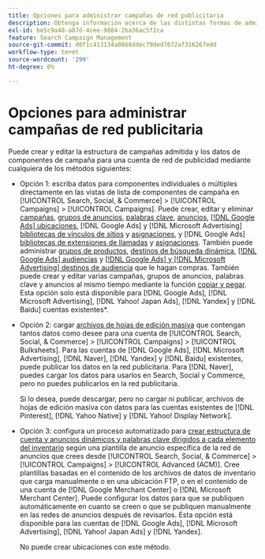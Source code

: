 ```yaml
---
title: Opciones para administrar campañas de red publicitaria
description: Obtenga información acerca de las distintas formas de administrar los datos para sus campañas de red de anuncios.
exl-id: be5c9a48-a87d-4cee-9884-2ba36ac5f2ca
feature: Search Campaign Management
source-git-commit: d0f1c413134a0868ddec79ded7672af316267edd
workflow-type: tm+mt
source-wordcount: '299'
ht-degree: 0%

---
```


# Opciones para administrar campañas de red publicitaria

Puede crear y editar la estructura de campañas admitida y los datos de componentes de campaña
para una cuenta de red de publicidad mediante cualquiera de los métodos siguientes:

* Opción 1: escriba datos para componentes individuales o múltiples directamente en las vistas de lista de componentes de campaña en [!UICONTROL Search, Social, & Commerce] > [!UICONTROL Campaigns] > [!UICONTROL Campaigns]. Puede crear, editar y eliminar [campañas](/help/search-social-commerce/campaign-management/campaigns/campaign-manage.md), [grupos de anuncios](/help/search-social-commerce/campaign-management/campaigns/ad-group-manage.md), [palabras clave](/help/search-social-commerce/campaign-management/campaigns/keyword-manage.md), [anuncios](/help/search-social-commerce/campaign-management/campaigns/ad-manage.md), [[!DNL Google Ads] ubicaciones](/help/search-social-commerce/campaign-management/campaigns/placement-manage.md), [!DNL Google Ads] y [!DNL Microsoft Advertising] [bibliotecas de vínculos de sitios](/help/search-social-commerce/campaign-management/campaigns/sitelink-extension-manage.md) y [asignaciones](/help/search-social-commerce/campaign-management/campaigns/sitelink-extension-associate.md), y [!DNL Google Ads] [bibliotecas de extensiones de llamadas](/help/search-social-commerce/campaign-management/campaigns/callout-extension-manage.md) y [asignaciones](/help/search-social-commerce/campaign-management/campaigns/callout-extension-associate.md). También puede administrar [grupos de productos](/help/search-social-commerce/campaign-management/campaigns/product-group-manage.md), [destinos de búsqueda dinámica](/help/search-social-commerce/campaign-management/campaigns/dynamic-search-target-manage.md), [[!DNL Google Ads] audiencias](/help/search-social-commerce/campaign-management/campaigns/audience-about.md) y [[!DNL Google Ads] y [!DNL Microsoft Advertising] destinos de audiencia](/help/search-social-commerce/campaign-management/campaigns/audience-targets-manage.md) que le hagan compras. También puede crear y editar varias campañas, grupos de anuncios, palabras clave y anuncios al mismo tiempo mediante la función [copiar y pegar](/help/search-social-commerce/campaign-management/campaigns/copy-paste.md). Esta opción solo está disponible para [!DNL Google Ads], [!DNL Microsoft Advertising], [!DNL Yahoo! Japan Ads], [!DNL Yandex] y [!DNL Baidu] cuentas existentes*.

* Opción 2: cargar [archivos de hojas de edición masiva](/help/search-social-commerce/campaign-management/bulksheets/bulksheet-about.md) que contengan tantos datos como desee para una cuenta de [!UICONTROL Search, Social, & Commerce] > [!UICONTROL Campaigns] > [!UICONTROL Bulksheets]. Para las cuentas de [!DNL Google Ads], [!DNL Microsoft Advertising], [!DNL Naver], [!DNL Yandex] y [!DNL Baidu] existentes, puede publicar los datos en la red publicitaria. Para [!DNL Naver], puedes cargar los datos para usarlos en Search, Social y Commerce, pero no puedes publicarlos en la red publicitaria.

  Si lo desea, puede descargar, pero no cargar ni publicar, archivos de hojas de edición masiva con datos para las cuentas existentes de [!DNL Pinterest], [!DNL Yahoo Native] y [!DNL Yahoo! Display Network].

* Opción 3: configura un proceso automatizado para [crear estructura de cuenta y anuncios dinámicos y palabras clave dirigidos a cada elemento del inventario](/help/search-social-commerce/campaign-management/inventory-feeds/inventory-feeds-about.md) según una plantilla de anuncio específica de la red de anuncios que crees desde [!UICONTROL Search, Social, & Commerce] > [!UICONTROL Campaigns] > [!UICONTROL &#x200B; Advanced (ACM)]. Cree plantillas basadas en el contenido de los archivos de datos de inventario que carga manualmente o en una ubicación FTP, o en el contenido de una cuenta de [!DNL Google Merchant Center] o [!DNL Microsoft Merchant Center]. Puede configurar los datos para que se publiquen automáticamente en cuanto se creen o que se publiquen manualmente en las redes de anuncios después de revisarlos. Esta opción está disponible para las cuentas de [!DNL Google Ads], [!DNL Microsoft Advertising], [!DNL Yahoo! Japan Ads] y [!DNL Yandex].

  No puede crear ubicaciones con este método.
